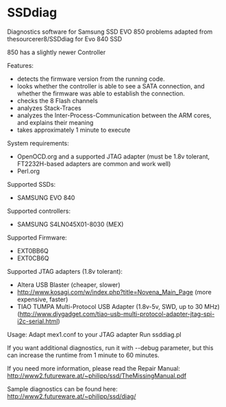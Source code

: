 # SSDdiag
Diagnostics software for Samsung SSD EVO 850 problems
adapted from thesourcerer8/SSDdiag for Evo 840 SSD

850 has a slightly newer Controller

Features:
* detects the firmware version from the running code.
* looks whether the controller is able to see a SATA connection, and whether the firmware was able to establish the connection.
* checks the 8 Flash channels
* analyzes Stack-Traces
* analyzes the Inter-Process-Communication between the ARM cores, and explains their meaning
* takes approximately 1 minute to execute

System requirements:
* OpenOCD.org and a supported JTAG adapter (must be 1.8v tolerant, FT2232H-based adapters are common and work well)
* Perl.org

Supported SSDs:
* SAMSUNG EVO 840 

Supported controllers:
* SAMSUNG S4LN045X01-8030 (MEX)

Supported Firmware:
* EXT0BB6Q 
* EXT0CB6Q

Supported JTAG adapters (1.8v tolerant):
* Altera USB Blaster (cheaper, slower)
* http://www.kosagi.com/w/index.php?title=Novena_Main_Page (more expensive, faster)
* TIAO TUMPA Multi-Protocol USB Adapter (1.8v-5v, SWD, up to 30 MHz) (http://www.diygadget.com/tiao-usb-multi-protocol-adapter-jtag-spi-i2c-serial.html)


Usage:
Adapt mex1.conf to your JTAG adapter
Run ssddiag.pl

If you want additional diagnostics, run it with --debug parameter, but this can increase the runtime from 1 minute to 60 minutes.


If you need more information, please read the Repair Manual:
http://www2.futureware.at/~philipp/ssd/TheMissingManual.pdf

Sample diagnostics can be found here:
http://www2.futureware.at/~philipp/ssd/diag/
